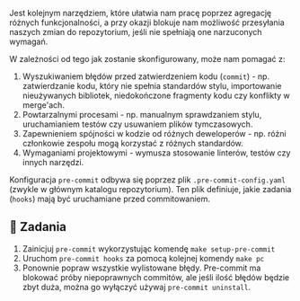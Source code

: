 Jest kolejnym narzędziem, które ułatwia nam pracę poprzez agregację różnych funkcjonalności, a przy okazji blokuje nam możliwość przesyłania naszych zmian do repozytorium, jeśli nie spełniają one narzuconych wymagań.

W zależności od tego jak zostanie skonfigurowany, może nam pomagać z:

1. Wyszukiwaniem błędów przed zatwierdzeniem kodu (`commit`) - np. zatwierdzanie kodu, który nie spełnia standardów stylu, importowanie nieużywanych bibliotek, niedokończone fragmenty kodu czy konflikty w merge'ach.
2. Powtarzalnymi procesami - np. manualnym sprawdzaniem stylu, uruchamianiem testów czy usuwaniem plików tymczasowych.
3. Zapewnieniem spójności w kodzie od różnych deweloperów - np. różni członkowie zespołu mogą korzystać z różnych standardów.
4. Wymaganiami projektowymi - wymusza stosowanie linterów, testów czy innych narzędzi.

Konfiguracja `pre-commit` odbywa się poprzez plik `.pre-commit-config.yaml` (zwykle w głównym katalogu repozytorium). Ten plik definiuje, jakie zadania (`hooks`) mają być uruchamiane przed commitowaniem.

## 📝 Zadania
1. Zainicjuj `pre-commit` wykorzystując komendę `make setup-pre-commit`
2. Uruchom `pre-commit hooks` za pomocą kolejnej komendy `make pc`
3. Ponownie popraw wszystkie wylistowane błędy. Pre-commit ma blokować próby niepoprawnych commitów, ale jeśli ilość błędów będzie zbyt duża, można go wyłączyć używaj `pre-commit uninstall`.